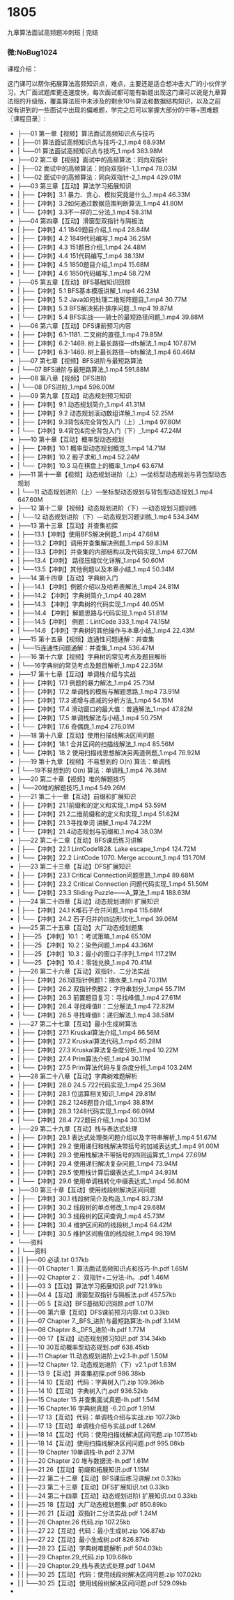 # 1805
九章算法面试高频题冲刺班 | 完结
### 微:NoBug1024 


课程介绍：

这门课可以帮你拓展算法高频知识点，难点，主要还是适合想冲击大厂的小伙伴学习，大厂面试题库更迭速度快，每次面试都可能有新题出现这门课可以说是九章算法班的升级版，覆盖算法班中未涉及的剩余10％算法和数据结构知识，以及之前没有讲到的一些面试中出现的偏难题，学完之后可以掌握大部分的中等+困难题
〖课程目录〗:

- ├──01 第一章【视频】算法面试高频知识点与技巧  
- |   ├──01 算法面试高频知识点与技巧-2_1.mp4  68.93M
- |   └──01 算法面试高频知识点与技巧_1.mp4  383.98M
- ├──02 第二章【视频】面试中的高频算法：同向双指针  
- |   ├──02 面试中的高频算法：同向双指针-1_1.mp4  78.03M
- |   └──02 面试中的高频算法：同向双指针-2_1.mp4  429.01M
- ├──03 第三章【互动】算法学习拓展知识  
- |   ├──【冲刺】3.1 暴力、贪心、模拟究竟是什么_1.mp4  46.33M
- |   ├──【冲刺】3.2如何通过数据范围判断算法_1.mp4  41.80M
- |   └──【冲刺】3.3不一样的二分法_1.mp4  58.31M
- ├──04 第四章【互动】滑窗型双指针与隔板法  
- |   ├──【冲刺】4.1 1849题目介绍_1.mp4  28.84M
- |   ├──【冲刺】4.2 1849代码编写_1.mp4  36.25M
- |   ├──【冲刺】4.3 151题目介绍_1.mp4  24.48M
- |   ├──【冲刺】4.4 151代码编写_1.mp4  38.13M
- |   ├──【冲刺】4.5 1850题目介绍_1.mp4  15.68M
- |   └──【冲刺】4.6 1850代码编写_1.mp4  58.72M
- ├──05 第五章【互动】BFS基础知识回顾  
- |   ├──【冲刺】5.1 BFS基本模版讲解_1.mp4  46.23M
- |   ├──【冲刺】5.2 Java如何处理二维矩阵题目_1.mp4  30.77M
- |   ├──【冲刺】5.3 BFS解决拓扑排序问题._1.mp4  19.87M
- |   └──【冲刺】5.4 BFS实战——骑士的最短路径问题_1.mp4  39.88M
- ├──06 第六章【互动】DFS课前预习内容  
- |   ├──【冲刺】6.1-1181. 二叉树的直径_1.mp4  79.85M
- |   ├──【冲刺】6.2-1469. 树上最长路径—dfs解法_1.mp4  107.87M
- |   └──【冲刺】6.3-1469. 树上最长路径—bfs解法_1.mp4  60.46M
- ├──07 第七章【视频】BFS进阶与最短路算法  
- |   └──07 BFS进阶与最短路算法_1.mp4  591.88M
- ├──08 第八章【视频】DFS进阶  
- |   └──08 DFS进阶_1.mp4  596.00M
- ├──09 第九章【互动】动态规划预习知识  
- |   ├──【冲刺】9.1 动态规划简介_1.mp4  41.31M
- |   ├──【冲刺】9.2 动态规划滚动数组详解_1.mp4  52.25M
- |   ├──【冲刺】9.3背包&完全背包入门（上）_1.mp4  97.80M
- |   └──【冲刺】9.4背包&完全背包入门（下）_1.mp4  47.24M
- ├──10 第十章【互动】概率型动态规划  
- |   ├──【冲刺】10.1 概率型动态规划概览_1.mp4  14.71M
- |   ├──【冲刺】10.2 骰子求和_1.mp4  52.24M
- |   └──【冲刺】10.3 马在棋盘上的概率_1.mp4  63.67M
- ├──11 第十一章【视频】动态规划进阶（上）—坐标型动态规划与背包型动态规划  
- |   └──11 动态规划进阶（上）—坐标型动态规划与背包型动态规划_1.mp4  647.60M
- ├──12 第十二章【视频】动态规划进阶（下）—动态规划习题训练  
- |   └──12 动态规划进阶（下）—动态规划习题训练_1.mp4  534.34M
- ├──13 第十三章【互动】并查集初探  
- |   ├──13.1【冲刺】使用BFS解决例题_1.mp4  47.68M
- |   ├──13.2【冲刺】调用并查集解决例题_1.mp4  59.83M
- |   ├──13.3【冲刺】并查集的内部结构以及代码实现_1.mp4  67.70M
- |   ├──13.4【冲刺】 路径压缩优化详解_1.mp4  50.60M
- |   └──13.5【冲刺】其他例题以及本章小结_1.mp4  50.34M
- ├──14 第十四章【互动】字典树入门  
- |   ├──14.1 【冲刺】例题介绍以及哈希表解法_1.mp4  24.81M
- |   ├──14.2 【冲刺】字典树简介_1.mp4  40.28M
- |   ├──14.3 【冲刺】字典树的代码实现_1.mp4  46.05M
- |   ├──14.4 【冲刺】解题思路与代码实现_1.mp4  51.81M
- |   ├──14.5【冲刺】 例题：LintCode 333_1.mp4  74.15M
- |   └──14.6 【冲刺】字典树的其他操作与本章小结_1.mp4  22.43M
- ├──15 第十五章【视频】连通性问题通解：并查集  
- |   └──15连通性问题通解：并查集_1.mp4  536.47M
- ├──16 第十六章【视频】字典树的常见考点及题目解析  
- |   └──16字典树的常见考点及题目解析_1.mp4  22.35M
- ├──17 第十七章【互动】单调栈介绍与实战  
- |   ├──【冲刺】17.1 例题的暴力解法_1.mp4  25.73M
- |   ├──【冲刺】17.2 单调栈的模板与解题思路_1.mp4  73.91M
- |   ├──【冲刺】17.3 递增与递减的分析方法_1.mp4  54.15M
- |   ├──【冲刺】17.4 滑动窗口的最大值：普通解法_1.mp4  47.82M
- |   ├──【冲刺】17.5 单调栈解法与小结_1.mp4  50.75M
- |   └──【冲刺】17.6 奇偶跳_1.mp4  276.01M
- ├──18 第十八章【互动】使用扫描线解决区间问题  
- |   ├──【冲刺】18.1 合并区间的扫描线解法_1.mp4  85.56M
- |   └──【冲刺】18.2 使用扫描线思想解决另两道例题_1.mp4  76.92M
- ├──19 第十九章【视频】不易想到的 O(n) 算法：单调栈  
- |   └──19不易想到的 O(n) 算法：单调栈_1.mp4  76.38M
- ├──20 第二十章【视频】堆的解题技巧  
- |   └──20堆的解题技巧_1.mp4  549.26M
- ├──21 第二十一章【互动】前缀和扩展知识  
- |   ├──【冲刺】21.1前缀和的定义和实现_1.mp4  53.59M
- |   ├──【冲刺】21.2二维前缀和的定义和实现_1.mp4  51.62M
- |   ├──【冲刺】21.3寻找单词 讲解_1.mp4  74.22M
- |   └──【冲刺】21.4动态规划与前缀和_1.mp4  38.03M
- ├──22 第二十二章【互动】BFS课后练习讲解  
- |   ├──【冲刺】22.1 LintCode1828. Lake escape_1.mp4  124.72M
- |   └──【冲刺】22.2 LintCode 1070. Merge account_1.mp4  131.70M
- ├──23 第二十三章【互动】DFS扩展知识  
- |   ├──【冲刺】23.1 Critical Connection问题思路_1.mp4  89.68M
- |   ├──【冲刺】23.2 Critical Connection 问题代码实现_1.mp4  51.50M
- |   └──【冲刺】23.3 Sliding Puzzle——A_算法_1.mp4  188.63M
- ├──24 第二十四章【互动】动态规划进阶I 扩展知识  
- |   ├──【冲刺】24.1 K堆石子合并问题_1.mp4  115.68M
- |   └──【冲刺】24.2 石子归并的四边形优化_1.mp4  39.06M
- ├──25 第二十五章【互动】大厂动态规划题集  
- |   ├──25 【冲刺】10.1 ：考试策略_1.mp4  65.10M
- |   ├──25 【冲刺】10.2：染色问题_1.mp4  43.36M
- |   ├──25 【冲刺】10.3：最小的窗口子序列_1.mp4  117.21M
- |   └──25 【冲刺】10.4：零钱兑换_1.mp4  70.41M
- ├──26 第二十六章【互动】双指针、二分法实战  
- |   ├──【冲刺】26.1双指针例题1：摘水果_1.mp4  70.11M
- |   ├──【冲刺】26.2 双指针例题2：字符串划分_1.mp4  55.71M
- |   ├──【冲刺】26.3 前置题目复习：寻找峰值_1.mp4  27.61M
- |   ├──【冲刺】26.4 寻找峰值II：二分解法_1.mp4  72.82M
- |   └──【冲刺】26.5 寻找峰值II：递归解法_1.mp4  38.58M
- ├──27 第二十七章【互动】最小生成树算法  
- |   ├──【冲刺】27.1 Kruskal算法介绍_1.mp4  66.56M
- |   ├──【冲刺】27.2 Kruskal算法代码_1.mp4  65.28M
- |   ├──【冲刺】27.3 Kruskal算法复杂度分析_1.mp4  10.22M
- |   ├──【冲刺】27.4 Prim算法介绍_1.mp4  30.11M
- |   └──【冲刺】27.5 Prim算法代码与复杂度分析_1.mp4  103.24M
- ├──28 第二十八章【互动】字典树难题解析  
- |   ├──【冲刺】28.0 24.5 722代码实现_1.mp4  25.36M
- |   ├──【冲刺】28.1 位运算相关知识_1.mp4  29.81M
- |   ├──【冲刺】28.2 1248题目介绍_1.mp4  38.81M
- |   ├──【冲刺】28.3 1248代码实现_1.mp4  66.09M
- |   └──【冲刺】28.4 722题目介绍_1.mp4  30.13M
- ├──29 第二十九章【互动】栈与表达式处理  
- |   ├──【冲刺】29.1 表达式处理类问题介绍以及字符串解析_1.mp4  51.67M
- |   ├──【冲刺】29.2 使用递归和栈解决带括号的加减表达式_1.mp4  91.00M
- |   ├──【冲刺】29.3 使用栈解决不带括号的四则运算式_1.mp4  27.69M
- |   ├──【冲刺】29.4 使用递归解决复杂问题_1.mp4  73.94M
- |   ├──【冲刺】29.5 使用栈计算后缀表达式_1.mp4  34.93M
- |   └──【冲刺】29.6 使用单调栈转化中缀表达式_1.mp4  56.80M
- ├──30 第三十章【互动】使用线段树解决区间问题  
- |   ├──【冲刺】30.1 线段树简介及构造_1.mp4  83.73M
- |   ├──【冲刺】30.2 线段树的单点修改_1.mp4  29.68M
- |   ├──【冲刺】30.3 线段树的区间查询_1.mp4  45.73M
- |   ├──【冲刺】30.4 维护区间和的线段树_1.mp4  64.42M
- |   └──【冲刺】30.5 维护区间极值的线段树_1.mp4  98.19M
- └──资料  
- |   └──资料  
- |   |   ├──00 必读.txt  0.17kb
- |   |   ├──01 Chapter 1. 算法面试高频知识点和技巧-lh.pdf  1.65M
- |   |   ├──02 Chapter 2： 双指针+二分法-lh。.pdf  1.46M
- |   |   ├──03 3【互动】算法学习拓展知识.pdf  721.91kb
- |   |   ├──04 4【互动】滑窗型双指针与隔板法.pdf  457.57kb
- |   |   ├──05 5【互动】BFS基础知识回顾.pdf  1.07M
- |   |   ├──06 第六章【互动】DFS课前预习内容.txt  0.33kb
- |   |   ├──07 Chapter 7._BFS_进阶与最短路算法-lh.pdf  3.14M
- |   |   ├──08 Chapter 8._DFS_进阶-lh.pdf  1.77M
- |   |   ├──09 17【互动】动态规划预习知识.pdf  314.34kb
- |   |   ├──10 30互动概率型动态规划.pdf  638.45kb
- |   |   ├──11 Chapter 11.动态规划进阶上v2.1-lh.pdf  1.50M
- |   |   ├──12 Chapter 12. 动态规划进阶（下）v2.1.pdf  1.63M
- |   |   ├──13 9【互动】并查集初探.pdf  986.38kb
- |   |   ├──14 10【互动】代码：字典树入门.zip  109.36kb
- |   |   ├──14 10【互动】字典树入门.pdf  936.52kb
- |   |   ├──15 Chapter 15 并查集面试真题-lh.pdf  1.54M
- |   |   ├──16 Chapter.16 字典树真题 -6.20.pdf  1.91M
- |   |   ├──17 13【互动】代码：单调栈介绍与实战.zip  107.73kb
- |   |   ├──17 13【互动】单调栈介绍与实战.pdf  1.26M
- |   |   ├──18 14【互动】代码：使用扫描线解决区间问题.zip  107.15kb
- |   |   ├──18 14【互动】使用扫描线解决区间问题.pdf  995.08kb
- |   |   ├──19 Chapter 19单调栈-lh.pdf  2.37M
- |   |   ├──20 Chapter 20 堆与数据流-lh.pdf  1.61M
- |   |   ├──21 26【互动】前缀和拓展知识.pdf  1.15M
- |   |   ├──22 第二十二章【互动】BFS课后练习讲解.txt  0.33kb
- |   |   ├──23 第二十三章【互动】DFS扩展知识.txt  0.33kb
- |   |   ├──24 第二十四章【互动】动态规划进阶I 扩展知识.txt  0.33kb
- |   |   ├──25 18【互动】大厂动态规划题集.pdf  850.89kb
- |   |   ├──26 21【互动】双指针二分法实战.pdf  1.24M
- |   |   ├──26 Chapter.26 代码.zip  107.25kb
- |   |   ├──27 22【互动】代码：最小生成树.zip  106.87kb
- |   |   ├──27 22【互动】最小生成树.pdf  826.87kb
- |   |   ├──28 23【互动】字典树难题解析.pdf  504.03kb
- |   |   ├──29 Chapter.29_代码.zip  109.68kb
- |   |   ├──29 Chapter.29_栈与表达式处理.pdf  1.04M
- |   |   ├──30 25【互动】代码：使用线段树解决区间问题.zip  107.02kb
- |   |   └──30 25【互动】使用线段树解决区间问题.pdf  529.09kb
- 
